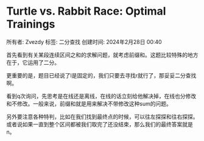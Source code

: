 # Turtle vs. Rabbit Race: Optimal Trainings

所有者: Zvezdy
标签: 二分查找
创建时间: 2024年2月28日 00:40

首先看到有关某段连续区间之和的求解问题，就考虑前缀和。这题比较特殊的地方在于，它运用了二分。

更重要的是，题目已经说了l是固定的，我们只要去寻找r就行了，那妥妥二分查找啊。

看到q次询问，先思考是在线还是离线，在线的话立刻给他解决掉，在线也分修改和不修改。一般来说，前缀和就是用来解决不带修改这种sum的问题。

另外要注意各种特判，比如在我们找到最终点的时候，可以往左探探和往右探探。或者说如果一直到整个区间都被我们取完了还没结束，那么我们的最终答案就是n。